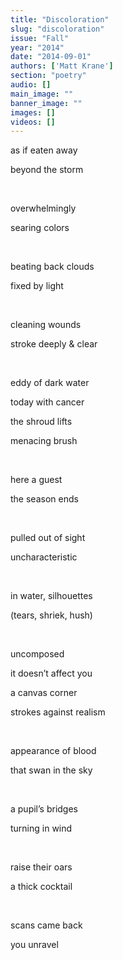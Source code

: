 ```yaml
---
title: "Discoloration"
slug: "discoloration"
issue: "Fall"
year: "2014"
date: "2014-09-01"
authors: ['Matt Krane']
section: "poetry"
audio: []
main_image: ""
banner_image: ""
images: []
videos: []
---
```

as if eaten away 

 beyond the storm

  

 overwhelmingly

 searing colors

  

 beating back clouds 

 fixed by light

  

 cleaning wounds 

 stroke deeply & clear

  

 eddy of dark water 

 today with cancer

the shroud lifts 

 menacing brush

  

 here a guest 

 the season ends

  

 pulled out of sight 

 uncharacteristic

  

 in water, silhouettes 

 (tears, shriek, hush)

  

 uncomposed

 it doesn’t affect you

a canvas corner 

 strokes against realism

  

 appearance of blood 

 that swan in the sky

  

 a pupil’s bridges 

 turning in wind

  

 raise their oars 

 a thick cocktail

  

 scans came back 

 you unravel

